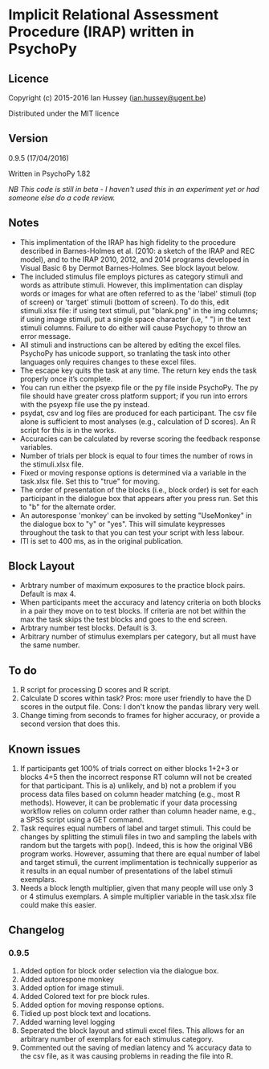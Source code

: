 # Implicit Relational Assessment Procedure (IRAP) written in PsychoPy

## LicenceCopyright (c) 2015-2016 Ian Hussey (ian.hussey@ugent.be)

Distributed under the MIT licence
## Version
0.9.5 (17/04/2016)

Written in PsychoPy 1.82

*NB This code is still in beta - I haven't used this in an experiment yet or had someone else do a code review.*

## Notes
- This implimentation of the IRAP has high fidelity to the procedure described in Barnes-Holmes et al. (2010: a sketch of the IRAP and REC model), and to the IRAP 2010, 2012, and 2014 programs developed in Visual Basic 6 by Dermot Barnes-Holmes. See block layout below. 
- The included stimulus file employs pictures as category stimuli and words as attribute stimuli. However, this implimentation can display words or images for what are often referred to as the 'label' stimuli (top of screen) or 'target' stimuli (bottom of screen). To do this, edit stimuli.xlsx file: if using text stimuli, put "blank.png" in the img columns; if using image stimuli, put a single space character (i.e, " ") in the text stimuli columns. Failure to do either will cause Psychopy to throw an error message.
- All stimuli and instructions can be altered by editing the excel files. PsychoPy has unicode support, so tranlating the task into other languages only requires changes to these excel files.
- The escape key quits the task at any time. The return key ends the task properly once it’s complete.
- You can run either the psyexp file or the py file inside PsychoPy. The py file should have greater cross platform support; if you run into errors with the psyexp file use the py instead.
- psydat, csv and log files are produced for each participant. The csv file alone is sufficient to most analyses (e.g., calculation of D scores). An R script for this is in the works.
- Accuracies can be calculated by reverse scoring the feedback response variables. 
- Number of trials per block is equal to four times the number of rows in the stimuli.xlsx file.  
- Fixed or moving response options is determined via a variable in the task.xlsx file. Set this to "true" for moving.
- The order of presentation of the blocks (i.e., block order) is set for each participant in the dialogue box that appears after you press run. Set this to "b" for the alternate order.
- An autoresponse 'monkey' can be invoked by setting "UseMonkey" in the dialogue box to "y" or "yes". This will simulate keypresses throughout the task to that you can test your script with less labour. 
- ITI is set to 400 ms, as in the original publication.

## Block Layout
- Arbtrary number of maximum exposures to the practice block pairs. Default is max 4. 
- When participants meet the accuracy and latency criteria on both blocks in a pair they move on to test blocks. If criteria are not bet within the max the task skips the test blocks and goes to the end screen.
- Arbtrary number test blocks. Default is 3. 
- Arbitrary number of stimulus exemplars per category, but all must have the same number. 

## To do
1. R script for processing D scores and R script.
2. Calculate D scores within task? Pros: more user friendly to have the D scores in the output file. Cons: I don't know the pandas library very well.
3. Change timing from seconds to frames for higher accuracy, or provide a second version that does this.

## Known issues
1. If participants get 100% of trials correct on either blocks 1+2+3 or blocks 4+5 then the incorrect response RT column will not be created for that participant. This is a) unlikely, and b) not a problem if you process data files based on column header matching (e.g., most R methods). However, it can be problematic if your data processing workflow relies on column order rather than column header name, e.g., a SPSS script using a GET command.
2. Task requires equal numbers of label and target stimuli. This could be changes by splitting the stimuli files in two and sampling the labels with random but the targets with pop(). Indeed, this is how the original VB6 program works. However, assuming that there are equal number of label and target stimuli, the current implimentation is technically supperior as it results in an equal number of presentations of the label stimuli exemplars.
4. Needs a block length multiplier, given that many people will use only 3 or 4 stimulus exemplars. A simple multiplier variable in the task.xlsx file could make this easier.  

## Changelog
### 0.9.5
1. Added option for block order selection via the dialogue box.
2. Added autorespone monkey
3. Added option for image stimuli.
4. Added Colored text for pre block rules.
5. Added option for moving response options.
6. Tidied up post block text and locations.
7. Added warning level logging
8. Seperated the block layout and stimuli excel files. This allows for an arbitrary number of exemplars for each stimulus category.
9. Commented out the saving of median latency and % accuracy data to the csv file, as it was causing problems in reading the file into R.